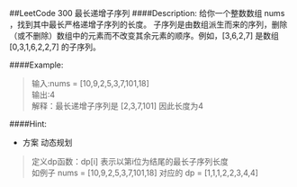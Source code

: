 ##LeetCode 300 最长递增子序列
####Description:
给你一个整数数组 nums ，找到其中最长严格递增子序列的长度。
子序列是由数组派生而来的序列，删除（或不删除）数组中的元素而不改变其余元素的顺序。例如，[3,6,2,7] 是数组 [0,3,1,6,2,2,7] 的子序列。

####Example:
>输入:nums = [10,9,2,5,3,7,101,18]  
输出:4  
>解释：最长递增子序列是 [2,3,7,101] 因此长度为4


####Hint:
* 方案 动态规划
> 定义dp函数：dp[i] 表示以第i位为结尾的最长子序列长度  
> 如例子 nums = [10,9,2,5,3,7,101,18] 对应的 dp = [1,1,1,2,2,3,4,4]
